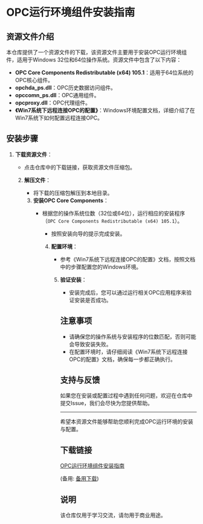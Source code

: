 # OPC运行环境组件安装指南

## 资源文件介绍

本仓库提供了一个资源文件的下载，该资源文件主要用于安装OPC运行环境组件，适用于Windows 32位和64位操作系统。资源文件中包含了以下内容：

- **OPC Core Components Redistributable (x64) 105.1**：适用于64位系统的OPC核心组件。
- **opchda_ps.dll**：OPC历史数据访问组件。
- **opccomn_ps.dll**：OPC通用组件。
- **opcproxy.dll**：OPC代理组件。
- **《Win7系统下远程连接OPC的配置》**：Windows环境配置文档，详细介绍了在Win7系统下如何配置远程连接OPC。

## 安装步骤

1. **下载资源文件**：
   - 点击仓库中的下载链接，获取资源文件压缩包。

   2. **解压文件**：
      - 将下载的压缩包解压到本地目录。

      3. **安装OPC Core Components**：
         - 根据您的操作系统位数（32位或64位），运行相应的安装程序（`OPC Core Components Redistributable (x64) 105.1`）。
            - 按照安装向导的提示完成安装。

            4. **配置环境**：
               - 参考《Win7系统下远程连接OPC的配置》文档，按照文档中的步骤配置您的Windows环境。

               5. **验证安装**：
                  - 安装完成后，您可以通过运行相关OPC应用程序来验证安装是否成功。

                  ## 注意事项

                  - 请确保您的操作系统与安装程序的位数匹配，否则可能会导致安装失败。
                  - 在配置环境时，请仔细阅读《Win7系统下远程连接OPC的配置》文档，确保每一步都正确执行。

                  ## 支持与反馈

                  如果您在安装或配置过程中遇到任何问题，欢迎在仓库中提交Issue，我们会尽快为您提供帮助。

                  ---

                  希望本资源文件能够帮助您顺利完成OPC运行环境的安装与配置。

                  ## 下载链接
                  [OPC运行环境组件安装指南](https://pan.quark.cn/s/b90fd2f47424) 

                  (备用: [备用下载](https://pan.baidu.com/s/1FYLpyqEm6PVeG4cK2uuWqg?pwd=1234))

                  ## 说明

                  该仓库仅用于学习交流，请勿用于商业用途。
